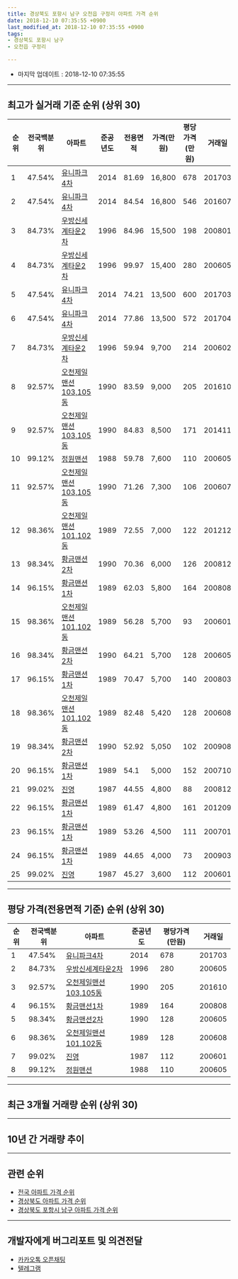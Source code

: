 ```yaml
---
title: 경상북도 포항시 남구 오천읍 구정리 아파트 가격 순위
date: 2018-12-10 07:35:55 +0900
last_modified_at: 2018-12-10 07:35:55 +0900
tags:
- 경상북도 포항시 남구
- 오천읍 구정리

---
```


* 마지막 업데이트 : 2018-12-10 07:35:55

---

## 최고가 실거래 기준 순위 (상위 30)


|순위|전국백분위|아파트|준공년도|전용면적|가격(만원)|평당가격(만원)|거래일|
|---|---|---|---|---|---|---|---|
|1|47.54%|[유니파크4차](https://search.naver.com/search.naver?query=%EA%B2%BD%EC%83%81%EB%B6%81%EB%8F%84+%ED%8F%AC%ED%95%AD%EC%8B%9C+%EB%82%A8%EA%B5%AC+%EC%98%A4%EC%B2%9C%EC%9D%8D+%EA%B5%AC%EC%A0%95%EB%A6%AC+%EC%9C%A0%EB%8B%88%ED%8C%8C%ED%81%AC4%EC%B0%A8)|2014|81.69|16,800|678|201703|
|2|47.54%|[유니파크4차](https://search.naver.com/search.naver?query=%EA%B2%BD%EC%83%81%EB%B6%81%EB%8F%84+%ED%8F%AC%ED%95%AD%EC%8B%9C+%EB%82%A8%EA%B5%AC+%EC%98%A4%EC%B2%9C%EC%9D%8D+%EA%B5%AC%EC%A0%95%EB%A6%AC+%EC%9C%A0%EB%8B%88%ED%8C%8C%ED%81%AC4%EC%B0%A8)|2014|84.54|16,800|546|201607|
|3|84.73%|[우방신세계타운2차](https://search.naver.com/search.naver?query=%EA%B2%BD%EC%83%81%EB%B6%81%EB%8F%84+%ED%8F%AC%ED%95%AD%EC%8B%9C+%EB%82%A8%EA%B5%AC+%EC%98%A4%EC%B2%9C%EC%9D%8D+%EA%B5%AC%EC%A0%95%EB%A6%AC+%EC%9A%B0%EB%B0%A9%EC%8B%A0%EC%84%B8%EA%B3%84%ED%83%80%EC%9A%B42%EC%B0%A8)|1996|84.96|15,500|198|200801|
|4|84.73%|[우방신세계타운2차](https://search.naver.com/search.naver?query=%EA%B2%BD%EC%83%81%EB%B6%81%EB%8F%84+%ED%8F%AC%ED%95%AD%EC%8B%9C+%EB%82%A8%EA%B5%AC+%EC%98%A4%EC%B2%9C%EC%9D%8D+%EA%B5%AC%EC%A0%95%EB%A6%AC+%EC%9A%B0%EB%B0%A9%EC%8B%A0%EC%84%B8%EA%B3%84%ED%83%80%EC%9A%B42%EC%B0%A8)|1996|99.97|15,400|280|200605|
|5|47.54%|[유니파크4차](https://search.naver.com/search.naver?query=%EA%B2%BD%EC%83%81%EB%B6%81%EB%8F%84+%ED%8F%AC%ED%95%AD%EC%8B%9C+%EB%82%A8%EA%B5%AC+%EC%98%A4%EC%B2%9C%EC%9D%8D+%EA%B5%AC%EC%A0%95%EB%A6%AC+%EC%9C%A0%EB%8B%88%ED%8C%8C%ED%81%AC4%EC%B0%A8)|2014|74.21|13,500|600|201703|
|6|47.54%|[유니파크4차](https://search.naver.com/search.naver?query=%EA%B2%BD%EC%83%81%EB%B6%81%EB%8F%84+%ED%8F%AC%ED%95%AD%EC%8B%9C+%EB%82%A8%EA%B5%AC+%EC%98%A4%EC%B2%9C%EC%9D%8D+%EA%B5%AC%EC%A0%95%EB%A6%AC+%EC%9C%A0%EB%8B%88%ED%8C%8C%ED%81%AC4%EC%B0%A8)|2014|77.86|13,500|572|201704|
|7|84.73%|[우방신세계타운2차](https://search.naver.com/search.naver?query=%EA%B2%BD%EC%83%81%EB%B6%81%EB%8F%84+%ED%8F%AC%ED%95%AD%EC%8B%9C+%EB%82%A8%EA%B5%AC+%EC%98%A4%EC%B2%9C%EC%9D%8D+%EA%B5%AC%EC%A0%95%EB%A6%AC+%EC%9A%B0%EB%B0%A9%EC%8B%A0%EC%84%B8%EA%B3%84%ED%83%80%EC%9A%B42%EC%B0%A8)|1996|59.94|9,700|214|200602|
|8|92.57%|[오천제일맨션103,105동](https://search.naver.com/search.naver?query=%EA%B2%BD%EC%83%81%EB%B6%81%EB%8F%84+%ED%8F%AC%ED%95%AD%EC%8B%9C+%EB%82%A8%EA%B5%AC+%EC%98%A4%EC%B2%9C%EC%9D%8D+%EA%B5%AC%EC%A0%95%EB%A6%AC+%EC%98%A4%EC%B2%9C%EC%A0%9C%EC%9D%BC%EB%A7%A8%EC%85%98103%2C105%EB%8F%99)|1990|83.59|9,000|205|201610|
|9|92.57%|[오천제일맨션103,105동](https://search.naver.com/search.naver?query=%EA%B2%BD%EC%83%81%EB%B6%81%EB%8F%84+%ED%8F%AC%ED%95%AD%EC%8B%9C+%EB%82%A8%EA%B5%AC+%EC%98%A4%EC%B2%9C%EC%9D%8D+%EA%B5%AC%EC%A0%95%EB%A6%AC+%EC%98%A4%EC%B2%9C%EC%A0%9C%EC%9D%BC%EB%A7%A8%EC%85%98103%2C105%EB%8F%99)|1990|84.83|8,500|171|201411|
|10|99.12%|[정원맨션](https://search.naver.com/search.naver?query=%EA%B2%BD%EC%83%81%EB%B6%81%EB%8F%84+%ED%8F%AC%ED%95%AD%EC%8B%9C+%EB%82%A8%EA%B5%AC+%EC%98%A4%EC%B2%9C%EC%9D%8D+%EA%B5%AC%EC%A0%95%EB%A6%AC+%EC%A0%95%EC%9B%90%EB%A7%A8%EC%85%98)|1988|59.78|7,600|110|200605|
|11|92.57%|[오천제일맨션103,105동](https://search.naver.com/search.naver?query=%EA%B2%BD%EC%83%81%EB%B6%81%EB%8F%84+%ED%8F%AC%ED%95%AD%EC%8B%9C+%EB%82%A8%EA%B5%AC+%EC%98%A4%EC%B2%9C%EC%9D%8D+%EA%B5%AC%EC%A0%95%EB%A6%AC+%EC%98%A4%EC%B2%9C%EC%A0%9C%EC%9D%BC%EB%A7%A8%EC%85%98103%2C105%EB%8F%99)|1990|71.26|7,300|106|200607|
|12|98.36%|[오천제일맨션101,102동](https://search.naver.com/search.naver?query=%EA%B2%BD%EC%83%81%EB%B6%81%EB%8F%84+%ED%8F%AC%ED%95%AD%EC%8B%9C+%EB%82%A8%EA%B5%AC+%EC%98%A4%EC%B2%9C%EC%9D%8D+%EA%B5%AC%EC%A0%95%EB%A6%AC+%EC%98%A4%EC%B2%9C%EC%A0%9C%EC%9D%BC%EB%A7%A8%EC%85%98101%2C102%EB%8F%99)|1989|72.55|7,000|122|201212|
|13|98.34%|[황금맨션2차](https://search.naver.com/search.naver?query=%EA%B2%BD%EC%83%81%EB%B6%81%EB%8F%84+%ED%8F%AC%ED%95%AD%EC%8B%9C+%EB%82%A8%EA%B5%AC+%EC%98%A4%EC%B2%9C%EC%9D%8D+%EA%B5%AC%EC%A0%95%EB%A6%AC+%ED%99%A9%EA%B8%88%EB%A7%A8%EC%85%982%EC%B0%A8)|1990|70.36|6,000|126|200812|
|14|96.15%|[황금맨션1차](https://search.naver.com/search.naver?query=%EA%B2%BD%EC%83%81%EB%B6%81%EB%8F%84+%ED%8F%AC%ED%95%AD%EC%8B%9C+%EB%82%A8%EA%B5%AC+%EC%98%A4%EC%B2%9C%EC%9D%8D+%EA%B5%AC%EC%A0%95%EB%A6%AC+%ED%99%A9%EA%B8%88%EB%A7%A8%EC%85%981%EC%B0%A8)|1989|62.03|5,800|164|200808|
|15|98.36%|[오천제일맨션101,102동](https://search.naver.com/search.naver?query=%EA%B2%BD%EC%83%81%EB%B6%81%EB%8F%84+%ED%8F%AC%ED%95%AD%EC%8B%9C+%EB%82%A8%EA%B5%AC+%EC%98%A4%EC%B2%9C%EC%9D%8D+%EA%B5%AC%EC%A0%95%EB%A6%AC+%EC%98%A4%EC%B2%9C%EC%A0%9C%EC%9D%BC%EB%A7%A8%EC%85%98101%2C102%EB%8F%99)|1989|56.28|5,700|93|200601|
|16|98.34%|[황금맨션2차](https://search.naver.com/search.naver?query=%EA%B2%BD%EC%83%81%EB%B6%81%EB%8F%84+%ED%8F%AC%ED%95%AD%EC%8B%9C+%EB%82%A8%EA%B5%AC+%EC%98%A4%EC%B2%9C%EC%9D%8D+%EA%B5%AC%EC%A0%95%EB%A6%AC+%ED%99%A9%EA%B8%88%EB%A7%A8%EC%85%982%EC%B0%A8)|1990|64.21|5,700|128|200605|
|17|96.15%|[황금맨션1차](https://search.naver.com/search.naver?query=%EA%B2%BD%EC%83%81%EB%B6%81%EB%8F%84+%ED%8F%AC%ED%95%AD%EC%8B%9C+%EB%82%A8%EA%B5%AC+%EC%98%A4%EC%B2%9C%EC%9D%8D+%EA%B5%AC%EC%A0%95%EB%A6%AC+%ED%99%A9%EA%B8%88%EB%A7%A8%EC%85%981%EC%B0%A8)|1989|70.47|5,700|140|200803|
|18|98.36%|[오천제일맨션101,102동](https://search.naver.com/search.naver?query=%EA%B2%BD%EC%83%81%EB%B6%81%EB%8F%84+%ED%8F%AC%ED%95%AD%EC%8B%9C+%EB%82%A8%EA%B5%AC+%EC%98%A4%EC%B2%9C%EC%9D%8D+%EA%B5%AC%EC%A0%95%EB%A6%AC+%EC%98%A4%EC%B2%9C%EC%A0%9C%EC%9D%BC%EB%A7%A8%EC%85%98101%2C102%EB%8F%99)|1989|82.48|5,420|128|200608|
|19|98.34%|[황금맨션2차](https://search.naver.com/search.naver?query=%EA%B2%BD%EC%83%81%EB%B6%81%EB%8F%84+%ED%8F%AC%ED%95%AD%EC%8B%9C+%EB%82%A8%EA%B5%AC+%EC%98%A4%EC%B2%9C%EC%9D%8D+%EA%B5%AC%EC%A0%95%EB%A6%AC+%ED%99%A9%EA%B8%88%EB%A7%A8%EC%85%982%EC%B0%A8)|1990|52.92|5,050|102|200908|
|20|96.15%|[황금맨션1차](https://search.naver.com/search.naver?query=%EA%B2%BD%EC%83%81%EB%B6%81%EB%8F%84+%ED%8F%AC%ED%95%AD%EC%8B%9C+%EB%82%A8%EA%B5%AC+%EC%98%A4%EC%B2%9C%EC%9D%8D+%EA%B5%AC%EC%A0%95%EB%A6%AC+%ED%99%A9%EA%B8%88%EB%A7%A8%EC%85%981%EC%B0%A8)|1989|54.1|5,000|152|200710|
|21|99.02%|[진영](https://search.naver.com/search.naver?query=%EA%B2%BD%EC%83%81%EB%B6%81%EB%8F%84+%ED%8F%AC%ED%95%AD%EC%8B%9C+%EB%82%A8%EA%B5%AC+%EC%98%A4%EC%B2%9C%EC%9D%8D+%EA%B5%AC%EC%A0%95%EB%A6%AC+%EC%A7%84%EC%98%81)|1987|44.55|4,800|88|200812|
|22|96.15%|[황금맨션1차](https://search.naver.com/search.naver?query=%EA%B2%BD%EC%83%81%EB%B6%81%EB%8F%84+%ED%8F%AC%ED%95%AD%EC%8B%9C+%EB%82%A8%EA%B5%AC+%EC%98%A4%EC%B2%9C%EC%9D%8D+%EA%B5%AC%EC%A0%95%EB%A6%AC+%ED%99%A9%EA%B8%88%EB%A7%A8%EC%85%981%EC%B0%A8)|1989|61.47|4,800|161|201209|
|23|96.15%|[황금맨션1차](https://search.naver.com/search.naver?query=%EA%B2%BD%EC%83%81%EB%B6%81%EB%8F%84+%ED%8F%AC%ED%95%AD%EC%8B%9C+%EB%82%A8%EA%B5%AC+%EC%98%A4%EC%B2%9C%EC%9D%8D+%EA%B5%AC%EC%A0%95%EB%A6%AC+%ED%99%A9%EA%B8%88%EB%A7%A8%EC%85%981%EC%B0%A8)|1989|53.26|4,500|111|200701|
|24|96.15%|[황금맨션1차](https://search.naver.com/search.naver?query=%EA%B2%BD%EC%83%81%EB%B6%81%EB%8F%84+%ED%8F%AC%ED%95%AD%EC%8B%9C+%EB%82%A8%EA%B5%AC+%EC%98%A4%EC%B2%9C%EC%9D%8D+%EA%B5%AC%EC%A0%95%EB%A6%AC+%ED%99%A9%EA%B8%88%EB%A7%A8%EC%85%981%EC%B0%A8)|1989|44.65|4,000|73|200903|
|25|99.02%|[진영](https://search.naver.com/search.naver?query=%EA%B2%BD%EC%83%81%EB%B6%81%EB%8F%84+%ED%8F%AC%ED%95%AD%EC%8B%9C+%EB%82%A8%EA%B5%AC+%EC%98%A4%EC%B2%9C%EC%9D%8D+%EA%B5%AC%EC%A0%95%EB%A6%AC+%EC%A7%84%EC%98%81)|1987|45.27|3,600|112|200601|


---

## 평당 가격(전용면적 기준) 순위 (상위 30)


|순위|전국백분위|아파트|준공년도|평당가격(만원)|거래일|
|---|---|---|---|---|---|
|1|47.54%|[유니파크4차](https://search.naver.com/search.naver?query=%EA%B2%BD%EC%83%81%EB%B6%81%EB%8F%84+%ED%8F%AC%ED%95%AD%EC%8B%9C+%EB%82%A8%EA%B5%AC+%EC%98%A4%EC%B2%9C%EC%9D%8D+%EA%B5%AC%EC%A0%95%EB%A6%AC+%EC%9C%A0%EB%8B%88%ED%8C%8C%ED%81%AC4%EC%B0%A8)|2014|678|201703|
|2|84.73%|[우방신세계타운2차](https://search.naver.com/search.naver?query=%EA%B2%BD%EC%83%81%EB%B6%81%EB%8F%84+%ED%8F%AC%ED%95%AD%EC%8B%9C+%EB%82%A8%EA%B5%AC+%EC%98%A4%EC%B2%9C%EC%9D%8D+%EA%B5%AC%EC%A0%95%EB%A6%AC+%EC%9A%B0%EB%B0%A9%EC%8B%A0%EC%84%B8%EA%B3%84%ED%83%80%EC%9A%B42%EC%B0%A8)|1996|280|200605|
|3|92.57%|[오천제일맨션103,105동](https://search.naver.com/search.naver?query=%EA%B2%BD%EC%83%81%EB%B6%81%EB%8F%84+%ED%8F%AC%ED%95%AD%EC%8B%9C+%EB%82%A8%EA%B5%AC+%EC%98%A4%EC%B2%9C%EC%9D%8D+%EA%B5%AC%EC%A0%95%EB%A6%AC+%EC%98%A4%EC%B2%9C%EC%A0%9C%EC%9D%BC%EB%A7%A8%EC%85%98103%2C105%EB%8F%99)|1990|205|201610|
|4|96.15%|[황금맨션1차](https://search.naver.com/search.naver?query=%EA%B2%BD%EC%83%81%EB%B6%81%EB%8F%84+%ED%8F%AC%ED%95%AD%EC%8B%9C+%EB%82%A8%EA%B5%AC+%EC%98%A4%EC%B2%9C%EC%9D%8D+%EA%B5%AC%EC%A0%95%EB%A6%AC+%ED%99%A9%EA%B8%88%EB%A7%A8%EC%85%981%EC%B0%A8)|1989|164|200808|
|5|98.34%|[황금맨션2차](https://search.naver.com/search.naver?query=%EA%B2%BD%EC%83%81%EB%B6%81%EB%8F%84+%ED%8F%AC%ED%95%AD%EC%8B%9C+%EB%82%A8%EA%B5%AC+%EC%98%A4%EC%B2%9C%EC%9D%8D+%EA%B5%AC%EC%A0%95%EB%A6%AC+%ED%99%A9%EA%B8%88%EB%A7%A8%EC%85%982%EC%B0%A8)|1990|128|200605|
|6|98.36%|[오천제일맨션101,102동](https://search.naver.com/search.naver?query=%EA%B2%BD%EC%83%81%EB%B6%81%EB%8F%84+%ED%8F%AC%ED%95%AD%EC%8B%9C+%EB%82%A8%EA%B5%AC+%EC%98%A4%EC%B2%9C%EC%9D%8D+%EA%B5%AC%EC%A0%95%EB%A6%AC+%EC%98%A4%EC%B2%9C%EC%A0%9C%EC%9D%BC%EB%A7%A8%EC%85%98101%2C102%EB%8F%99)|1989|128|200608|
|7|99.02%|[진영](https://search.naver.com/search.naver?query=%EA%B2%BD%EC%83%81%EB%B6%81%EB%8F%84+%ED%8F%AC%ED%95%AD%EC%8B%9C+%EB%82%A8%EA%B5%AC+%EC%98%A4%EC%B2%9C%EC%9D%8D+%EA%B5%AC%EC%A0%95%EB%A6%AC+%EC%A7%84%EC%98%81)|1987|112|200601|
|8|99.12%|[정원맨션](https://search.naver.com/search.naver?query=%EA%B2%BD%EC%83%81%EB%B6%81%EB%8F%84+%ED%8F%AC%ED%95%AD%EC%8B%9C+%EB%82%A8%EA%B5%AC+%EC%98%A4%EC%B2%9C%EC%9D%8D+%EA%B5%AC%EC%A0%95%EB%A6%AC+%EC%A0%95%EC%9B%90%EB%A7%A8%EC%85%98)|1988|110|200605|


---

## 최근 3개월 거래량 순위 (상위 30)


<div style="width:100%;">
    <canvas id="deal_count_ranking" height="250"></canvas>
</div>


<script>
new Chart(document.getElementById("deal_count_ranking"), {
    type: 'horizontalBar',
    data: {
        labels: ['우방신세계타운2차'],
        datasets: [{
            label: '실거래 수',
            data: [2],
            borderColor: "rgba(255, 0, 128, 1)",
            backgroundColor: "rgba(255, 0, 128, 0.5)",
            fill: false,
        }]
    },
    options: {
        responsive: true,
        title: {
            display: true,
            text: '최근 3개월 거래량 순위'
        },
        tooltips: {
            mode: 'index',
            intersect: false,
            callbacks: {
                title: function(tooltipItems, data) {
                    return "실거래 수:";
                },
                label: function(tooltipItem, data) {
                    return data.labels[tooltipItem.index] + ": " + tooltipItem.xLabel;
                }
            }
        },
        hover: {
            mode: 'nearest',
            intersect: true
        },
        scales: {
            xAxes: [{
                display: true,
                scaleLabel: {
                    display: true,
                    labelString: '실거래 수'
                },
                ticks: {
                    suggestedMin: 0,
                }
            }],
            yAxes: [{
                display: true,
                ticks: {
                    autoSkip: false,
                    callback: function(value, index, values) {
                        if (value.length > 15)
                            return value.substr(0, 13) + "...";
                        else
                            return value;
                    }
                },
                scaleLabel: {
                    display: false,
                }
            }]
        }
    }
});

</script>


---

## 10년 간 거래량 추이


<div style="width:100%;">
    <canvas id="deal_progress" height="250"></canvas>
</div>

<script>
new Chart(document.getElementById("deal_progress"), {
    type: 'line',
    data: {
        labels: ['200812','200901','200902','200903','200904','200905','200906','200907','200908','200909','200910','200911','200912','201001','201002','201003','201004','201005','201006','201007','201008','201009','201010','201011','201012','201101','201102','201103','201104','201105','201106','201107','201108','201109','201110','201111','201112','201201','201202','201203','201204','201205','201206','201207','201208','201209','201210','201211','201212','201301','201302','201303','201304','201305','201306','201307','201308','201309','201310','201311','201312','201401','201402','201403','201404','201405','201406','201407','201408','201409','201410','201411','201412','201501','201502','201503','201504','201505','201506','201507','201508','201509','201510','201511','201512','201601','201602','201603','201604','201605','201606','201607','201608','201609','201610','201611','201612','201701','201702','201703','201704','201705','201706','201707','201708','201709','201710','201711','201712','201801','201802','201803','201804','201805','201806','201807','201808','201809','201810','201811','201812'],
        datasets: [{
            label: '실거래 수',
            pointRadius: 1,
            data: [5, 4, 8, 4, 13, 6, 8, 3, 6, 7, 3, 8, 5, 10, 8, 6, 13, 3, 4, 7, 6, 7, 12, 7, 5, 5, 5, 16, 14, 12, 11, 8, 9, 7, 9, 10, 13, 5, 3, 4, 7, 8, 7, 5, 3, 8, 12, 7, 6, 8, 5, 9, 12, 8, 11, 5, 3, 12, 6, 9, 4, 6, 9, 12, 7, 8, 13, 6, 4, 12, 13, 7, 4, 11, 6, 13, 7, 6, 3, 1, 6, 7, 6, 4, 7, 6, 5, 5, 7, 3, 8, 6, 4, 5, 4, 4, 5, 4, 8, 11, 4, 8, 7, 5, 4, 2, 3, 3, 2, 6, 3, 4, 2, 2, 8, 1, 1, 5, 1, 1, 0],
            borderColor: "rgba(255, 201, 14, 1)",
            backgroundColor: "rgba(255, 201, 14, 0.5)",
            fill: true,
        }]
    },
    options: {
        responsive: true,
        title: {
            display: true,
            text: '10년간 거래량 추이'
        },
        tooltips: {
            mode: 'index',
            intersect: false,
        },
        hover: {
            mode: 'nearest',
            intersect: true
        },
        scales: {
            xAxes: [{
                display: true,
                scaleLabel: {
                    display: true,
                    labelString: '년/월'
                }
            }],
            yAxes: [{
                display: true,
                ticks: {
                    suggestedMin: 0,
                },
                scaleLabel: {
                    display: true,
                    labelString: '실거래 수'
                }
            }]
        }
    }
});

</script>


---

## 관련 순위

- [전국 아파트 가격 순위](https://inasie.github.io/apt-ranking/전국)
- [경상북도 아파트 가격 순위](https://inasie.github.io/apt-ranking/경상북도)
- [경상북도 포항시 남구 아파트 가격 순위](https://inasie.github.io/apt-ranking/경상북도-포항시-남구)


---

## 개발자에게 버그리포트 및 의견전달

- [카카오톡 오픈채팅](https://open.kakao.com/o/gLJUAP4)
- [텔레그램](https://t.me/inasie)

